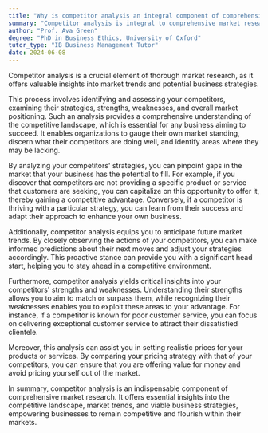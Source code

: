 ```yaml
---
title: "Why is competitor analysis an integral component of comprehensive market research?"
summary: "Competitor analysis is integral to comprehensive market research as it provides insights into market trends and potential business strategies."
author: "Prof. Ava Green"
degree: "PhD in Business Ethics, University of Oxford"
tutor_type: "IB Business Management Tutor"
date: 2024-06-08
---
```


Competitor analysis is a crucial element of thorough market research, as it offers valuable insights into market trends and potential business strategies.

This process involves identifying and assessing your competitors, examining their strategies, strengths, weaknesses, and overall market positioning. Such an analysis provides a comprehensive understanding of the competitive landscape, which is essential for any business aiming to succeed. It enables organizations to gauge their own market standing, discern what their competitors are doing well, and identify areas where they may be lacking.

By analyzing your competitors' strategies, you can pinpoint gaps in the market that your business has the potential to fill. For example, if you discover that competitors are not providing a specific product or service that customers are seeking, you can capitalize on this opportunity to offer it, thereby gaining a competitive advantage. Conversely, if a competitor is thriving with a particular strategy, you can learn from their success and adapt their approach to enhance your own business.

Additionally, competitor analysis equips you to anticipate future market trends. By closely observing the actions of your competitors, you can make informed predictions about their next moves and adjust your strategies accordingly. This proactive stance can provide you with a significant head start, helping you to stay ahead in a competitive environment.

Furthermore, competitor analysis yields critical insights into your competitors' strengths and weaknesses. Understanding their strengths allows you to aim to match or surpass them, while recognizing their weaknesses enables you to exploit these areas to your advantage. For instance, if a competitor is known for poor customer service, you can focus on delivering exceptional customer service to attract their dissatisfied clientele.

Moreover, this analysis can assist you in setting realistic prices for your products or services. By comparing your pricing strategy with that of your competitors, you can ensure that you are offering value for money and avoid pricing yourself out of the market.

In summary, competitor analysis is an indispensable component of comprehensive market research. It offers essential insights into the competitive landscape, market trends, and viable business strategies, empowering businesses to remain competitive and flourish within their markets.
    